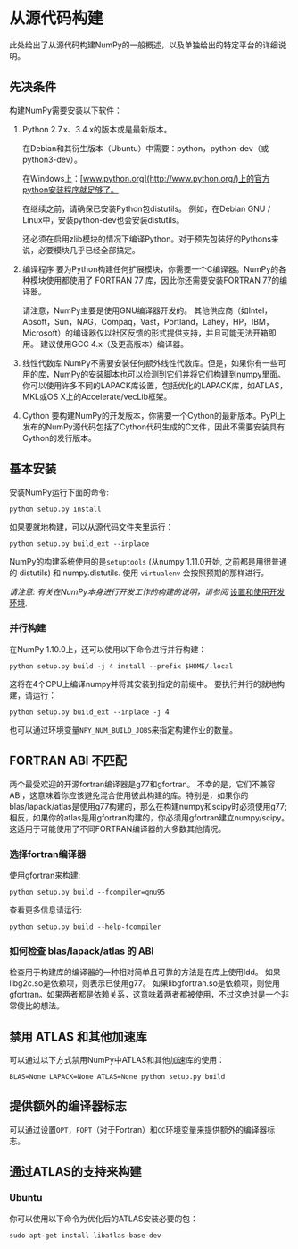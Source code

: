 # 从源代码构建

此处给出了从源代码构建NumPy的一般概述，以及单独给出的特定平台的详细说明。

## 先决条件
构建NumPy需要安装以下软件：

1. Python 2.7.x、3.4.x的版本或是最新版本。

    在Debian和其衍生版本（Ubuntu）中需要：python，python-dev（或python3-dev）。

    在Windows上：[www.python.org](http://www.python.org/)上的官方python安装程序就足够了。
 
    在继续之前，请确保已安装Python包distutils。 例如，在Debian GNU / Linux中，安装python-dev也会安装distutils。

    还必须在启用zlib模块的情况下编译Python。对于预先包装好的Pythons来说，必要模块几乎已经全部搞定。

1. 编译程序
    要为Python构建任何扩展模块，你需要一个C编译器。NumPy的各种模块使用都使用了 FORTRAN 77 库，因此你还需要安装FORTRAN 77的编译器。

    请注意，NumPy主要是使用GNU编译器开发的。 其他供应商（如Intel，Absoft，Sun，NAG，Compaq，Vast，Portland，Lahey，HP，IBM，Microsoft）的编译器仅以社区反馈的形式提供支持，并且可能无法开箱即用。 建议使用GCC 4.x（及更高版本）编译器。

1. 线性代数库
    NumPy不需要安装任何额外线性代数库。但是，如果你有一些可用的库，NumPy的安装脚本也可以检测到它们并将它们构建到numpy里面。你可以使用许多不同的LAPACK库设置，包括优化的LAPACK库，如ATLAS，MKL或OS X上的Accelerate/vecLib框架。

1. Cython
    要构建NumPy的开发版本，你需要一个Cython的最新版本。PyPI上发布的NumPy源代码包括了Cython代码生成的C文件，因此不需要安装具有Cython的发行版本。

## 基本安装

安装NumPy运行下面的命令:

```
python setup.py install
```

如果要就地构建，可以从源代码文件夹里运行：

```
python setup.py build_ext --inplace
```

NumPy的构建系统使用的是``setuptools`` (从numpy 1.11.0开始, 之前都是用很普通的 distutils) 和 numpy.distutils. 使用 ``virtualenv`` 会按照预期的那样进行。

*请注意: 有关在NumPy本身进行开发工作的构建的说明，请参阅* [设置和使用开发环境](https://docs.scipy.org/doc/numpy/dev/development_environment.html#development-environment).

### 并行构建

在NumPy 1.10.0上，还可以使用以下命令进行并行构建：

```
python setup.py build -j 4 install --prefix $HOME/.local
```

这将在4个CPU上编译numpy并将其安装到指定的前缀中。 要执行并行的就地构建，请运行：

```
python setup.py build_ext --inplace -j 4
```

也可以通过环境变量``NPY_NUM_BUILD_JOBS``来指定构建作业的数量。


## FORTRAN ABI 不匹配

两个最受欢迎的开源fortran编译器是g77和gfortran。 不幸的是，它们不兼容ABI，这意味着你应该避免混合使用彼此构建的库。特别是，如果你的blas/lapack/atlas是使用g77构建的，那么在构建numpy和scipy时必须使用g77; 相反，如果你的atlas是用gfortran构建的，你必须用gfortran建立numpy/scipy。这适用于可能使用了不同FORTRAN编译器的大多数其他情况。

### 选择fortran编译器

使用gfortran来构建:

```
python setup.py build --fcompiler=gnu95
```

查看更多信息请运行:

```
python setup.py build --help-fcompiler
```

### 如何检查 blas/lapack/atlas 的 ABI

检查用于构建库的编译器的一种相对简单且可靠的方法是在库上使用ldd。 如果libg2c.so是依赖项，则表示已使用g77。 如果libgfortran.so是依赖项，则使用gfortran。如果两者都是依赖关系，这意味着两者都被使用，不过这绝对是一个非常傻比的想法。

## 禁用 ATLAS 和其他加速库

可以通过以下方式禁用NumPy中ATLAS和其他加速库的使用：

```
BLAS=None LAPACK=None ATLAS=None python setup.py build
```

## 提供额外的编译器标志

可以通过设置``OPT``，``FOPT``（对于Fortran）和``CC``环境变量来提供额外的编译器标志。

## 通过ATLAS的支持来构建

### Ubuntu

你可以使用以下命令为优化后的ATLAS安装必要的包：

```
sudo apt-get install libatlas-base-dev
```